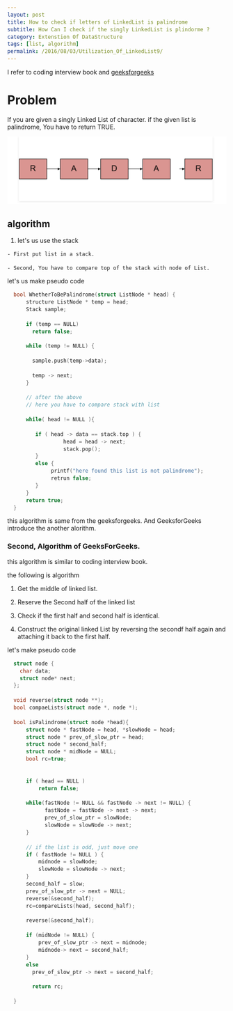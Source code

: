 ```yaml
---
layout: post
title: How to check if letters of LinkedList is palindrome
subtitle: How Can I check if the singly LinkedList is plindorme ?
category: Extenstion Of DataStructure
tags: [list, algorithm]
permalink: /2016/08/03/Utilization_Of_LinkedList9/
---
```


I refer to coding interview book and [geeksforgeeks](http://www.geeksforgeeks.org/function-to-check-if-a-singly-linked-list-is-palindrome/)

# Problem 

If you are given a singly Linked List of character. if the given list is palindrome, You have to return TRUE.

![palindrome](/img/Image/CodingInterview-ExtensionOfDataStructure/2016-08-03-Utilization_Of_LinkedList9/palindrome.png)

## algorithm

  1) let's us use the stack 
  
    - First put list in a stack. 
    
    - Second, You have to compare top of the stack with node of List.
    
  let's us make pseudo code
  
```c
  bool WhetherToBePalindrome(struct ListNode * head) {
      structure ListNode * temp = head;
      Stack sample;
      
      if (temp == NULL)
        return false;
      
      while (temp != NULL) {
        
        sample.push(temp->data);
      
        temp -> next;
      }
      
      // after the above
      // here you have to compare stack with list
      
      while( head != NULL ){
        
         if ( head -> data == stack.top ) {
                  head = head -> next;
                  stack.pop();
         }
         else {
              printf("here found this list is not palindrome");
              retrun false;
         }
      }
      return true;
  }
```
  
  this algorithm is same from the geeksforgeeks. And GeeksforGeeks introduce the another alorithm.
  
### Second, Algorithm of GeeksForGeeks.

  this algorithm is similar to coding interview book. 
  
  the following is algorithm 
  
  1) Get the middle of linked list.   
  
  2) Reserve the Second half of the linked list  
  
  3) Check if the first half and second half is identical.   
  
  4) Construct the original linked List by reversing the secondf half again and attaching it back to the first half.   
  
  let's make pseudo code

```c
  struct node {
    char data;
    struct node* next;
  };
  
  void reverse(struct node **);
  bool compaeLists(struct node *, node *);
  
  bool isPalindrome(struct node *head){
      struct node * fastNode = head, *slowNode = head;
      struct node * prev_of_slow_ptr = head;
      struct node * second_half;
      struct node * midNode = NULL;
      bool rc=true;
      
      
      if ( head == NULL )
          return false;
      
      while(fastNode != NULL && fastNode -> next != NULL) {
            fastNode = fastNode -> next -> next;
            prev_of_slow_ptr = slowNode;
            slowNode = slowNode -> next;
      }
      
      // if the list is odd, just move one
      if ( fastNode != NULL ) {
          midnode = slowNode;
          slowNode = slowNode -> next;
      }
      second_half = slow; 
      prev_of_slow_ptr -> next = NULL;
      reverse(&second_half);
      rc=compareLists(head, second_half);
      
      reverse(&second_half);
      
      if (midNode != NULL) {
          prev_of_slow_ptr -> next = midnode;
          midnode-> next = second_half;
      }
      else 
        prev_of_slow_ptr -> next = second_half;
        
        return rc;
      
  }
```
